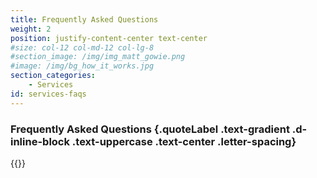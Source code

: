 ```yaml
---
title: Frequently Asked Questions
weight: 2
position: justify-content-center text-center
#size: col-12 col-md-12 col-lg-8
#section_image: /img/img_matt_gowie.png
#image: /img/bg_how_it_works.jpg
section_categories:
    - Services
id: services-faqs
---
```


### Frequently Asked Questions {.quoteLabel .text-gradient .d-inline-block .text-uppercase .text-center .letter-spacing}

{{<faqs>}}